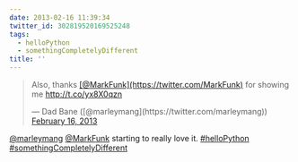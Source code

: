 ```yaml
---
date: 2013-02-16 11:39:34
twitter_id: 302819520169525248
tags:
  - helloPython
  - somethingCompletelyDifferent
title: ''
---
```


<blockquote class="twitter-tweet"><p lang="en" dir="ltr">Also, thanks <a href="https://twitter.com/MarkFunk?ref_src=twsrc%5Etfw">[@MarkFunk](https://twitter.com/MarkFunk)</a> for showing me <a href="http://t.co/yx8X0qzn">http://t.co/yx8X0qzn</a></p>&mdash; Dad Bane ([@marleymang](https://twitter.com/marleymang)) <a href="https://twitter.com/marleymang/status/302813669874610179?ref_src=twsrc%5Etfw">February 16, 2013</a></blockquote>
<script async src="https://platform.twitter.com/widgets.js" charset="utf-8"></script>

[@marleymang](https://twitter.com/marleymang) [@MarkFunk](https://twitter.com/MarkFunk) starting to really love it. [#helloPython](https://twitter.com/hashtag/helloPython) [#somethingCompletelyDifferent](https://twitter.com/hashtag/somethingCompletelyDifferent)
